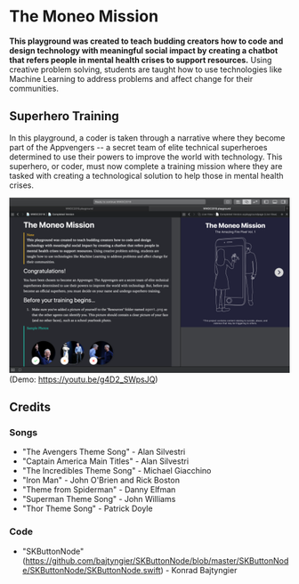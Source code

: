 # The Moneo Mission
 **This playground was created to teach budding creators how to code and design technology with meaningful social impact by creating a chatbot that refers people in mental health crises to support resources.** Using creative problem solving, students are taught how to use technologies like Machine Learning to address problems and affect change for their communities.
 
 ## Superhero Training
In this playground, a coder is taken through a narrative where they become part of the Appvengers -- a secret team of elite technical superheroes determined to use their powers to improve the world with technology. This superhero, or coder, must now complete a training mission where they are tasked with creating a technological solution to help those in mental health crises. 

![Demo Picture](https://github.com/arianais/WWDC2019/blob/master/WWDC2019.playground/Resources/Images/readme.png)
(Demo: https://youtu.be/g4D2_SWpsJQ)
 
## Credits
 
 ### Songs
 * "The Avengers Theme Song" - Alan Silvestri
 * "Captain America Main Titles" - Alan Silvestri
 * "The Incredibles Theme Song" - Michael Giacchino
 * "Iron Man" - John O'Brien and Rick Boston
 * "Theme from Spiderman" - Danny Elfman
 * "Superman Theme Song" - John Williams
 * "Thor Theme Song" -  Patrick Doyle
 
### Code
* "SKButtonNode" (https://github.com/bajtyngier/SKButtonNode/blob/master/SKButtonNode/SKButtonNode/SKButtonNode.swift) - Konrad Bajtyngier

 
